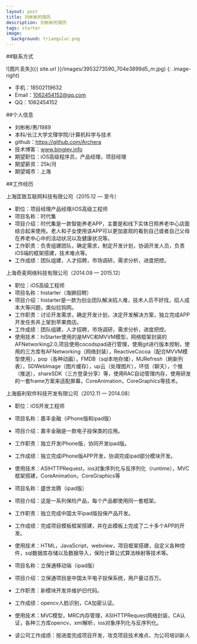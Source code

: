 ```yaml
---
layout: post
title: 刘彬彬的简历
description: 刘彬彬的简历
tags: starter
image:
  background: triangular.png
---
```

##联系方式

![图片丢失]({{ site.url }}/images/3953273590_704e3899d5_m.jpg)
{: .image-right}

- 手机：18502119632
- Email：1062454152@qq.com
- QQ：1062454152  

##个人信息

- 刘彬彬/男/1989
- 本科/长江大学文理学院/计算机科学与技术
- github：https://github.com/Archera
- 技术博客：www.bingley.info
- 期望职位：iOS高级程序员，产品经理，项目经理
- 期望薪资：25k/月
- 期望城市：上海

##工作经历

上海匡致互联网科技有限公司（2015.12 — 至今）

- 职位：项目经理产品经理/iOS高级工程师
- 项目名称：时代集
- 项目介绍：时代集是一款智能养老APP，主要是和线下实体日照养老中心店面结合起来使用。老人和子女使用该APP可以更加直观的看到自己或者自己父母在养老中心中的活动状况以及健康状况等。
- 工作职责：负责组建团队，确定需求，制定开发计划，协调开发人员，负责iOS端的框架搭建，技术难点等。
- 工作成绩：团队组建，人才招聘，市场调研，需求分析，进度把控。

上海奇麦网络科技有限公司（2014.09 — 2015.12）

- 职位：iOS高级工程师
- 项目名称：histarter（海狮招聘）
- 项目介绍：histarter是一款为创业团队解决招人难，技术人员不好找，招人成本大等问题，类似拉钩网。
- 工作职责：讨论开发需求，确定开发计划，决定开发解决方案，独立完成APP开发任务并上架到苹果商店。
- 工作成绩：团队组建，人才招聘，市场调研，需求分析，进度把控。
- 使用技术：hiStarter使用的是MVC和MVVM模型，网络框架封装的AFNetworking2.0,项目使用cocodspad进行管理，使用git进行版本控制，使用的三方库有AFNetworking（网络封装），ReactiveCocoa（配合MVVM模型使用），pop（各种动画），FMDB（sql本地存储），MJRefresh（刷新列表），SDWebImage（图片缓存），up云（处理图片），环信（聊天），个推（推送），shareSDK（三方登录分享）等，使用RAC自动管理内存，使用研发的一套frame方案来适配屏幕，CoreAnimation，CoreGraphics等技术。

上海振利软件科技开发有限公司（2012.11 — 2014.08）

- 职位：iOS开发工程师
- 项目名称：嘉丰金融（iPhone版和ipad版）
- 项目介绍：嘉丰金融是一款电子投保类的应用。
- 工作职责：独立开发iPhone版，协同开发ipad版。
- 工作成绩：独立完成iPhone版APP开发，协调完成ipad部分模块开发。
- 使用技术：ASIHTTPRequest，ios对象序列化与反序列化（runtime），MVC框架搭建，CoreAnimation，CoreGraphics等

- 项目名称：盛世龙腾（ipad版）
- 项目介绍：这是一系列保险产品，每个产品都使用同一套框架。
- 工作职责：独立完成中国太平ipad版投保产品开发。
- 工作成绩：完成项目模板框架搭建，并在此模板上完成了二十多个APP的开发。
- 使用技术：HTML，JavaScript，webview，项目框架搭建，自定义各种控件，sql数据库存储以及数据导入，保险计算公式算法映射等技术等。

- 项目名称：立保通移动端（ipad版）
- 项目介绍：立保通项目是中国太平电子投保系统，用户量过百万。
- 工作职责：新模块开发并维护旧代码。
- 工作成绩：opencv人脸识别，CA加密认证。
- 使用技术：MVC模型，MRC内存管理，ASIHTTPRequest网络封装，CA认证，各种三方库opencv，xml解析，ios对象序列化与反序列化。

- 该公司工作成绩：按进度完成项目开发，攻克项目技术难点，为公司培训新人
